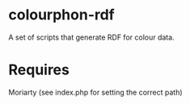 # colourphon-rdf

A set of scripts that generate RDF for colour data.

# Requires

Moriarty (see index.php for setting the correct path)